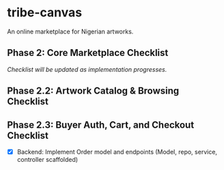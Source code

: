 # tribe-canvas

An online marketplace for Nigerian artworks.

## Phase 2: Core Marketplace Checklist

_Checklist will be updated as implementation progresses._

## Phase 2.2: Artwork Catalog & Browsing Checklist

## Phase 2.3: Buyer Auth, Cart, and Checkout Checklist

-   [x] Backend: Implement Order model and endpoints (Model, repo, service, controller scaffolded)
